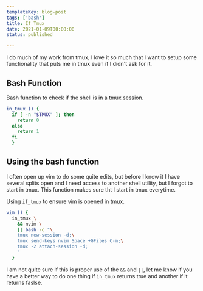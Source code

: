 ```yaml
---
templateKey: blog-post
tags: ['bash']
title: If Tmux
date: 2021-01-09T00:00:00
status: published

---
```


I do much of my work from tmux, I love it so much that I want to setup some
functionality that puts me in tmux even if I didn't ask for it.


## Bash Function

Bash function to check if the shell is in a tmux session.

``` bash
in_tmux () {
  if [ -n "$TMUX" ]; then
    return 0
  else
    return 1
  fi
  }
```

## Using the bash function

I often open up vim to do some quite edits, but before I know it I have several
splits open and I need access to another shell utility, but I forgot to start
in tmux.  This function makes sure tht I start in tmux everytime.

Using `if_tmux` to ensure vim is opened in tmux.

``` bash
vim () { 
  in_tmux \
    && nvim \
    || bash -c "\
    tmux new-session -d;\
    tmux send-keys nvim Space +GFiles C-m;\
    tmux -2 attach-session -d;
    "
  }
```


I am not quite sure if this is proper use of the `&&` and `||`, let me know if
you have a better way to do one thing if `in_tmux` returns true and another if
it returns faslse.
